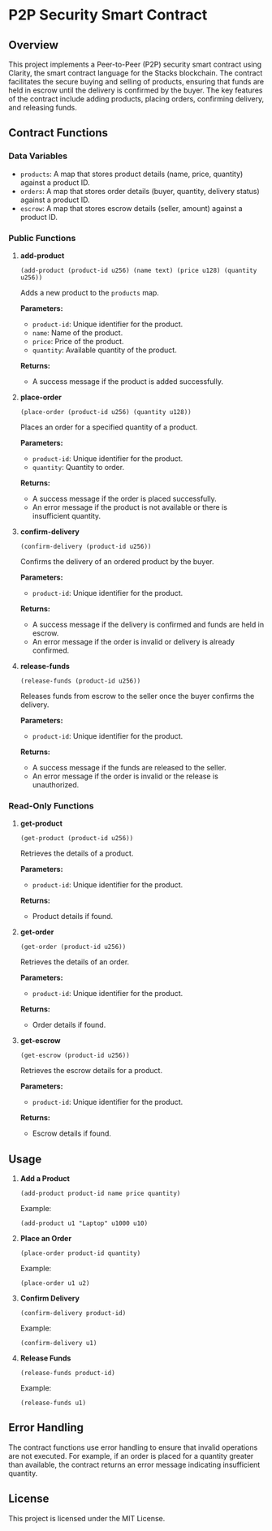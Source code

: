 # P2P Security Smart Contract

## Overview

This project implements a Peer-to-Peer (P2P) security smart contract using Clarity, the smart contract language for the Stacks blockchain. The contract facilitates the secure buying and selling of products, ensuring that funds are held in escrow until the delivery is confirmed by the buyer. The key features of the contract include adding products, placing orders, confirming delivery, and releasing funds.

## Contract Functions

### Data Variables

- `products`: A map that stores product details (name, price, quantity) against a product ID.
- `orders`: A map that stores order details (buyer, quantity, delivery status) against a product ID.
- `escrow`: A map that stores escrow details (seller, amount) against a product ID.

### Public Functions

1. **add-product**
   ```clarity
   (add-product (product-id u256) (name text) (price u128) (quantity u256))
   ```
   Adds a new product to the `products` map.

   **Parameters:**
   - `product-id`: Unique identifier for the product.
   - `name`: Name of the product.
   - `price`: Price of the product.
   - `quantity`: Available quantity of the product.

   **Returns:**
   - A success message if the product is added successfully.

2. **place-order**
   ```clarity
   (place-order (product-id u256) (quantity u128))
   ```
   Places an order for a specified quantity of a product.

   **Parameters:**
   - `product-id`: Unique identifier for the product.
   - `quantity`: Quantity to order.

   **Returns:**
   - A success message if the order is placed successfully.
   - An error message if the product is not available or there is insufficient quantity.

3. **confirm-delivery**
   ```clarity
   (confirm-delivery (product-id u256))
   ```
   Confirms the delivery of an ordered product by the buyer.

   **Parameters:**
   - `product-id`: Unique identifier for the product.

   **Returns:**
   - A success message if the delivery is confirmed and funds are held in escrow.
   - An error message if the order is invalid or delivery is already confirmed.

4. **release-funds**
   ```clarity
   (release-funds (product-id u256))
   ```
   Releases funds from escrow to the seller once the buyer confirms the delivery.

   **Parameters:**
   - `product-id`: Unique identifier for the product.

   **Returns:**
   - A success message if the funds are released to the seller.
   - An error message if the order is invalid or the release is unauthorized.

### Read-Only Functions

1. **get-product**
   ```clarity
   (get-product (product-id u256))
   ```
   Retrieves the details of a product.

   **Parameters:**
   - `product-id`: Unique identifier for the product.

   **Returns:**
   - Product details if found.

2. **get-order**
   ```clarity
   (get-order (product-id u256))
   ```
   Retrieves the details of an order.

   **Parameters:**
   - `product-id`: Unique identifier for the product.

   **Returns:**
   - Order details if found.

3. **get-escrow**
   ```clarity
   (get-escrow (product-id u256))
   ```
   Retrieves the escrow details for a product.

   **Parameters:**
   - `product-id`: Unique identifier for the product.

   **Returns:**
   - Escrow details if found.

## Usage

1. **Add a Product**
   ```clarity
   (add-product product-id name price quantity)
   ```
   Example:
   ```clarity
   (add-product u1 "Laptop" u1000 u10)
   ```

2. **Place an Order**
   ```clarity
   (place-order product-id quantity)
   ```
   Example:
   ```clarity
   (place-order u1 u2)
   ```

3. **Confirm Delivery**
   ```clarity
   (confirm-delivery product-id)
   ```
   Example:
   ```clarity
   (confirm-delivery u1)
   ```

4. **Release Funds**
   ```clarity
   (release-funds product-id)
   ```
   Example:
   ```clarity
   (release-funds u1)
   ```

## Error Handling

The contract functions use error handling to ensure that invalid operations are not executed. For example, if an order is placed for a quantity greater than available, the contract returns an error message indicating insufficient quantity.

## License

This project is licensed under the MIT License.
